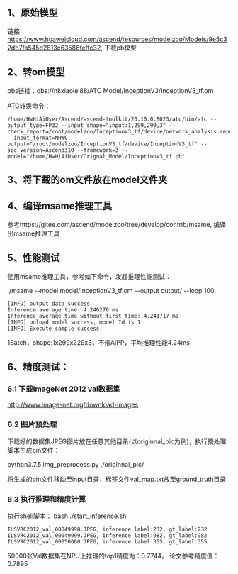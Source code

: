 ## 1、原始模型
链接: https://www.huaweicloud.com/ascend/resources/modelzoo/Models/9e5c32db7fa545d2813c63586feffc32, 下载pb模型

## 2、转om模型
obs链接：obs://nkxiaolei88/ATC Model/InceptionV3/InceptionV3_tf.om

ATC转换命令：
```
/home/HwHiAiUser/Ascend/ascend-toolkit/20.10.0.B023/atc/bin/atc --output_type=FP32 --input_shape="input:1,299,299,3" --check_report=/root/modelzoo/InceptionV3_tf/device/network_analysis.report --input_format=NHWC --output="/root/modelzoo/InceptionV3_tf/device/InceptionV3_tf" --soc_version=Ascend310 --framework=3 --model="/home/HwHiAiUser/Orignal_Model/InceptionV3_tf.pb" 
```

## 3、将下载的om文件放在model文件夹

## 4、编译msame推理工具
参考https://gitee.com/ascend/modelzoo/tree/develop/contrib/msame, 编译出msame推理工具

## 5、性能测试
使用msame推理工具，参考如下命令，发起推理性能测试：
 
./msame --model model/InceptionV3_tf.om --output output/ --loop 100
```
[INFO] output data success
Inference average time: 4.246270 ms
Inference average time without first time: 4.241717 ms
[INFO] unload model success, model Id is 1
[INFO] Execute sample success.
```
1Batch，shape:1x299x229x3，不带AIPP，平均推理性能4.24ms

## 6、精度测试：

### 6.1 下载ImageNet 2012 val数据集
http://www.image-net.org/download-images

### 6.2 图片预处理
下载好的数据集JPEG图片放在任意其他目录(以originnal_pic为例)，执行预处理脚本生成bin文件：

python3.7.5 img_preprocess.py ./originnal_pic/

将生成的bin文件移动至input目录，标签文件val_map.txt放至ground_truth目录

### 6.3 执行推理和精度计算
执行shell脚本： bash ./start_inference.sh
```
ILSVRC2012_val_00049998.JPEG, inference label:232, gt_label:232
ILSVRC2012_val_00049999.JPEG, inference label:982, gt_label:982
ILSVRC2012_val_00050000.JPEG, inference label:355, gt_label:355
```
50000张Val数据集在NPU上推理的top1精度为：0.7744， 论文参考精度值：0.7895